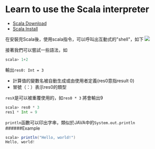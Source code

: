 # Learn to use the Scala interpreter
* [Scala Download](http://www.scala-lang.org/download/all.html)
* [Scala Install](http://www.scala-lang.org/download/install.html)

在安裝完Scala後，使用scala指令，可以呼叫出互動式的"shell"，如下
![](http://content.screencast.com/users/yangtsechung/folders/Jing/media/a05f767c-1b78-4464-8054-51f01ded38a0/00000029.png)

接著我們可以嘗試一些語法，如
```scala
scala> 1+2
```
輸出`res0: Int = 3`
* 計算值的變數名被自動生成或由使用者定義(res0意指result 0)
* 冒號（：）表示res0的類型

`resX`是可以被重覆使用的，如`res0 * 3` 將會輸出9

```scala
scala> res0 * 3
res1 * Int = 9
```

`println`函數可以印出字串，類似於JAVA中的`System.out.println`
######Example
```scala
scala> println("Hello, world!")
Hello, world!
```




